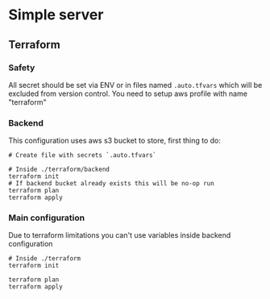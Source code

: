 # Simple server

## Terraform

### Safety
All secret should be set via ENV or in files named `.auto.tfvars` which will be excluded from version control.
You need to setup aws profile with name "terraform"

### Backend
This configuration uses aws s3 bucket to store, first thing to do:
```shell
# Create file with secrets `.auto.tfvars`

# Inside ./terraform/backend
terraform init
# If backend bucket already exists this will be no-op run
terraform plan
terraform apply
```

### Main configuration
Due to terraform limitations you can't use variables inside backend configuration
```shell
# Inside ./terraform
terraform init
```

```shell
terraform plan
terraform apply
```
